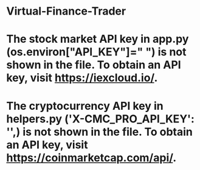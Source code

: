 # Virtual-Finance-Trader
# The stock market API key in app.py (os.environ["API_KEY"]=**" "**) is not shown in the file. To obtain an API key, visit https://iexcloud.io/. 
# The cryptocurrency API key in helpers.py ('X-CMC_PRO_API_KEY': **''**,) is not shown in the file. To obtain an API key, visit https://coinmarketcap.com/api/.
 
